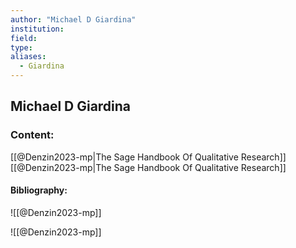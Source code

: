```yaml
---
author: "Michael D Giardina"
institution:
field:
type:
aliases:
  - Giardina
---
```


## Michael D Giardina

### Content:
[[@Denzin2023-mp|The Sage Handbook Of Qualitative Research]]
[[@Denzin2023-mp|The Sage Handbook Of Qualitative Research]]

#### Bibliography:

![[@Denzin2023-mp]]

![[@Denzin2023-mp]]
